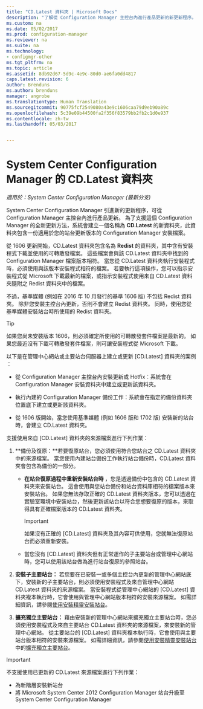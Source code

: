 ```yaml
---
title: "CD.Latest 資料夾 | Microsoft Docs"
description: "了解從 Configuration Manager 主控台內進行產品更新的新更新程序。"
ms.custom: na
ms.date: 05/02/2017
ms.prod: configuration-manager
ms.reviewer: na
ms.suite: na
ms.technology:
- configmgr-other
ms.tgt_pltfrm: na
ms.topic: article
ms.assetid: 8db92d67-5d9c-4e9c-80d0-ae6fa0dd4817
caps.latest.revision: 6
author: Brenduns
ms.author: brenduns
manager: angrobe
ms.translationtype: Human Translation
ms.sourcegitcommit: 90775fcf2549080a43e9c1606caa79d9eb90a89c
ms.openlocfilehash: 5c39e09b44500fa2f356f83579bb2fb2c1d0e937
ms.contentlocale: zh-tw
ms.lasthandoff: 05/03/2017


---
```

# <a name="the-cdlatest-folder-for-system-center-configuration-manager"></a>System Center Configuration Manager 的 CD.Latest 資料夾

*適用於：System Center Configuration Manager (最新分支)*

System Center Configuration Manager 引進新的更新程序，可從 Configuration Manager 主控台內進行產品更新。 為了支援這個 Configuration Manager 的全新更新方法，系統會建立一個名稱為 **CD.Latest** 的新資料夾，此資料夾包含一份適用於您的站台更新版本的 Configuration Manager 安裝檔案。  

從 1606 更新開始，CD.Latest 資料夾包含名為 **Redist** 的資料夾，其中含有安裝程式下載並使用的可轉散發檔案。 這些檔案會與該 CD.Latest 資料夾中找到的 Configuration Manager 檔案版本相符。 當您從 CD.Latest 資料夾執行安裝程式時，必須使用與該版本安裝程式相符的檔案。 若要執行這項操作，您可以指示安裝程式從 Microsoft 下載最新的檔案，或指示安裝程式使用來自 CD.Latest 資料夾隨附之 Redist 資料夾中的檔案。

不過，基準媒體 (例如在 2016 年 10 月發行的基準 1606 版) 不包括 Redist 資料夾。 除非您安裝主控台內更新，否則不會建立 Redist 資料夾。 同時，使用您從基準媒體安裝站台時所使用的 Redist 資料夾。  

> [!TIP]
> 如果您尚未安裝版本 1606，則必須確定所使用的可轉散發套件檔案是最新的。 如果您最近沒有下載可轉散發套件檔案，則可讓安裝程式從 Microsoft 下載。   

 以下是在管理中心網站或主要站台伺服器上建立或更新 [CD.Latest] 資料夾的案例︰  

-   從 Configuration Manager 主控台內安裝更新或 Hotfix︰系統會在 Configuration Manager 安裝資料夾中建立或更新該資料夾。  

-   執行內建的 Configuration Manager 備份工作︰系統會在指定的備份資料夾位置底下建立或更新該資料夾。  

-  從 1606 版開始，當您使用基準媒體 (例如 1606 版和 1702 版) 安裝新的站台時，會建立 CD.Latest 資料夾。

支援使用來自 [CD.Latest] 資料夾的來源檔案進行下列作業：  

1.  **備份及復原：**若要復原站台，您必須使用符合您站台之 CD.Latest 資料夾中的來源檔案。 當您使用內建站台備份工作執行站台備份時，CD.Latest 資料夾會包含為備份的一部分。

    -   **在站台復原過程中重新安裝站台時** ，您是透過備份中包含的 CD.Latest 資料夾來安裝站台。 這會使用與您站台備份和站台資料庫相符的檔案版本來安裝站台。  如果您無法存取正確的 CD.Latest 資料夾版本，您可以透過在實驗室環境中安裝站台，然後更新該站台以符合您想要復原的版本，來取得具有正確檔案版本的 CD.Latest 資料夾。

        > [!IMPORTANT]  
        >  如果沒有正確的 [CD.Latest] 資料夾及其內容可供使用，您就無法復原站台而必須重新安裝。  

    -   當您沒有 [CD.Latest] 資料夾但有正常運作的子主要站台或管理中心網站時，您可以使用該站台做為進行站台復原的參照站台。  

2.  **安裝子主要站台：** 若您要在已安裝一或多個主控台內更新的管理中心網站底下，安裝新的子主要站台，則必須使用安裝程式及來自管理中心網站 CD.Latest 資料夾的來源檔案。 當安裝程式從管理中心網站的 [CD.Latest] 資料夾複本執行時，它會使用與管理中心網站版本相符的安裝來源檔案。 如需詳細資訊，請參閱[使用安裝精靈安裝站台](../../../core/servers/deploy/install/use-the-setup-wizard-to-install-sites.md)。  

3.  **擴充獨立主要站台：** 藉由安裝新的管理中心網站來擴充獨立主要站台時，您必須使用安裝程式及來自主要站台 CD.Latest 資料夾的來源檔案，來安裝新的管理中心網站。 從主要站台的 [CD.Latest] 資料夾複本執行時，它會使用與主要站台版本相符的安裝來源檔案。 如需詳細資訊，請參閱[使用安裝精靈安裝站台](../../../core/servers/deploy/install/use-the-setup-wizard-to-install-sites.md)中的[擴充獨立主要站台](../../../core/servers/deploy/install/use-the-setup-wizard-to-install-sites.md#bkmk_expand)。

> [!IMPORTANT]  
>  不支援使用已更新的 CD.Latest 來源檔案進行下列作業：  
>   
>  -   為新階層安裝新站台  
>  -   將 Microsoft System Center 2012 Configuration Manager 站台升級至 System Center Configuration Manager

